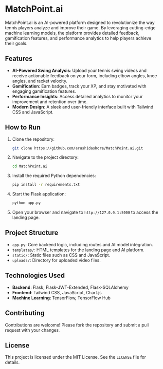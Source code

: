 # MatchPoint.ai

MatchPoint.ai is an AI-powered platform designed to revolutionize the way tennis players analyze and improve their game. By leveraging cutting-edge machine learning models, the platform provides detailed feedback, gamification features, and performance analytics to help players achieve their goals.

## Features

- **AI-Powered Swing Analysis**: Upload your tennis swing videos and receive actionable feedback on your form, including elbow angles, knee angles, and racket velocity.
- **Gamification**: Earn badges, track your XP, and stay motivated with engaging gamification features.
- **Performance Insights**: Access detailed analytics to monitor your improvement and retention over time.
- **Modern Design**: A sleek and user-friendly interface built with Tailwind CSS and JavaScript.

## How to Run

1. Clone the repository:
   ```bash
   git clone https://github.com/arushidashore/MatchPoint.ai.git
   ```
2. Navigate to the project directory:
   ```bash
   cd MatchPoint.ai
   ```
3. Install the required Python dependencies:
   ```bash
   pip install -r requirements.txt
   ```
4. Start the Flask application:
   ```bash
   python app.py
   ```
5. Open your browser and navigate to `http://127.0.0.1:5000` to access the landing page.

## Project Structure

- `app.py`: Core backend logic, including routes and AI model integration.
- `templates/`: HTML templates for the landing page and AI platform.
- `static/`: Static files such as CSS and JavaScript.
- `uploads/`: Directory for uploaded video files.

## Technologies Used

- **Backend**: Flask, Flask-JWT-Extended, Flask-SQLAlchemy
- **Frontend**: Tailwind CSS, JavaScript, Chart.js
- **Machine Learning**: TensorFlow, TensorFlow Hub

## Contributing

Contributions are welcome! Please fork the repository and submit a pull request with your changes.

## License

This project is licensed under the MIT License. See the `LICENSE` file for details.